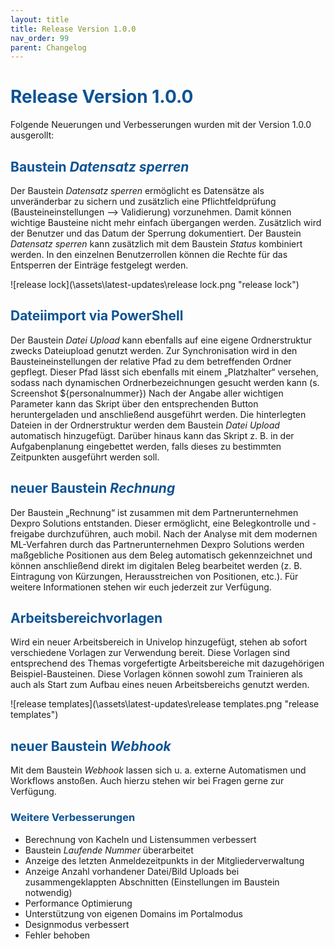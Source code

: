 ```yaml
---
layout: title
title: Release Version 1.0.0
nav_order: 99
parent: Changelog
---
```


# <span style="color:#0b5394">**Release Version 1.0.0**</span>

Folgende Neuerungen und Verbesserungen wurden mit der Version 1.0.0 ausgerollt:

## <span style="color:#0b5394">**Baustein _Datensatz sperren_**</span>

Der Baustein _Datensatz sperren_ ermöglicht es Datensätze als unveränderbar zu sichern und zusätzlich eine Pflichtfeldprüfung (Bausteineinstellungen --> Validierung) vorzunehmen. Damit können wichtige Bausteine nicht mehr einfach übergangen werden. Zusätzlich wird der Benutzer und das Datum der Sperrung dokumentiert.
Der Baustein _Datensatz sperren_ kann zusätzlich mit dem Baustein _Status_ kombiniert werden. In den einzelnen Benutzerrollen können die Rechte für das Entsperren der Einträge festgelegt werden.

![release lock](\assets\latest-updates\release lock.png "release lock")

## <span style="color:#0b5394">**Dateiimport via PowerShell**</span>

Der Baustein _Datei Upload_ kann ebenfalls auf eine eigene Ordnerstruktur zwecks Dateiupload genutzt werden. Zur Synchronisation wird in den Bausteineinstellungen der relative Pfad zu dem betreffenden Ordner gepflegt. Dieser Pfad lässt sich ebenfalls mit einem „Platzhalter“ versehen, sodass nach dynamischen Ordnerbezeichnungen gesucht werden kann (s. Screenshot ${personalnummer}) Nach der Angabe aller wichtigen Parameter kann das Skript über den entsprechenden Button heruntergeladen und anschließend ausgeführt werden. Die hinterlegten Dateien in der Ordnerstruktur werden dem Baustein _Datei Upload_ automatisch hinzugefügt. Darüber hinaus kann das Skript z. B. in der Aufgabenplanung eingebettet werden, falls dieses zu bestimmten Zeitpunkten ausgeführt werden soll.

## <span style="color:#0b5394">**neuer Baustein _Rechnung_**</span>

Der Baustein „Rechnung“ ist zusammen mit dem Partnerunternehmen Dexpro Solutions entstanden. Dieser ermöglicht, eine Belegkontrolle und -freigabe durchzuführen, auch mobil. Nach der Analyse mit dem modernen ML-Verfahren durch das Partnerunternehmen Dexpro Solutions werden maßgebliche Positionen aus dem Beleg automatisch gekennzeichnet und können anschließend direkt im digitalen Beleg bearbeitet werden (z. B. Eintragung von Kürzungen, Herausstreichen von Positionen, etc.). Für weitere Informationen stehen wir euch jederzeit zur Verfügung.

## <span style="color:#0b5394">**Arbeitsbereichvorlagen**</span>

Wird ein neuer Arbeitsbereich in Univelop hinzugefügt, stehen ab sofort verschiedene Vorlagen zur Verwendung bereit. Diese Vorlagen sind entsprechend des Themas vorgefertigte Arbeitsbereiche mit dazugehörigen Beispiel-Bausteinen. Diese Vorlagen können sowohl zum Trainieren als auch als Start zum Aufbau eines neuen Arbeitsbereichs genutzt werden.

![release templates](\assets\latest-updates\release templates.png "release templates")

## <span style="color:#0b5394">**neuer Baustein _Webhook_**</span>

Mit dem Baustein _Webhook_ lassen sich u. a. externe Automatismen und Workflows anstoßen. Auch hierzu stehen wir bei Fragen gerne zur Verfügung.

### <span style="color:#0b5394">**Weitere Verbesserungen**</span>

-   Berechnung von Kacheln und Listensummen verbessert
-   Baustein _Laufende Nummer_ überarbeitet
-   Anzeige des letzten Anmeldezeitpunkts in der Mitgliederverwaltung
-   Anzeige Anzahl vorhandener Datei/Bild Uploads bei zusammengeklappten Abschnitten (Einstellungen im Baustein notwendig)
-   Performance Optimierung
-   Unterstützung von eigenen Domains im Portalmodus
-   Designmodus verbessert
-   Fehler behoben
